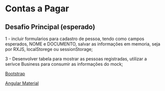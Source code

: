 # Contas a Pagar

## Desafio Principal (esperado)

1 - incluir formularios para cadastro de pessoa, tendo como campos esperados, NOME e DOCUMENTO, salvar as informações em memoria, seja por RXJS, localStorege ou sessionStorage;

3 - Desenvolver tabela para mostrar as pessoas registradas, utilizar a serivce Business para consumir as informações do mock;


[Bootstrap](https://getbootstrap.com/docs/4.0/layout/grid/)

[Angular Material](https://material.angular.io/components/categories)